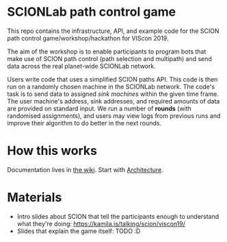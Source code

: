 # SCIONLab path control game

This repo contains the infrastructure, API, and example code for the SCION path control game/workshop/hackathon for VIScon 2019.

The aim of the workshop is to enable participants to program bots that make use of SCION path control (path selection and multipath) and send data across the real planet-wide SCIONLab network.

Users write code that uses a simplified SCION paths API. This code is then run on a randomly chosen machine in the SCIONLab network. The code's task is to send data to assigned *sink machines* within the given time frame. The user machine's address, sink addresses, and required amounts of data are provided on standard input. We run a number of **rounds** (with randomised assignments), and users may view logs from previous runs and improve their algorithm to do better in the next rounds.

# How this works

Documentation lives in [the wiki](https://github.com/netsec-ethz/scionlab-workshop/wiki/). Start with [Architecture](https://github.com/netsec-ethz/scionlab-workshop/wiki/Architecture).

# Materials

* Intro slides about SCION that tell the participants enough to understand what they're doing: https://kamila.is/talking/scion/viscon19/
* Slides that explain the game itself: TODO :D
